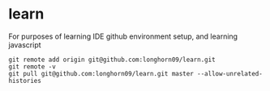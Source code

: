 # learn
For purposes of learning IDE github environment setup, and learning javascript

```
git remote add origin git@github.com:longhorn09/learn.git  
git remote -v    
git pull git@github.com:longhorn09/learn.git master --allow-unrelated-histories
```
